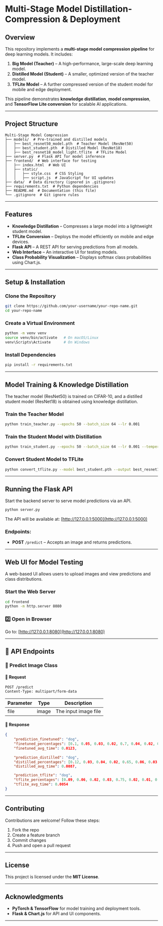 # Multi-Stage Model Distillation-Compression & Deployment

## Overview
This repository implements a **multi-stage model compression pipeline** for deep learning models. It includes:
1. **Big Model (Teacher)** – A high-performance, large-scale deep learning model.
2. **Distilled Model (Student)** – A smaller, optimized version of the teacher model.
3. **TFLite Model** – A further compressed version of the student model for mobile and edge deployment.

This pipeline demonstrates **knowledge distillation**, **model compression**, and **TensorFlow Lite conversion** for scalable AI applications.

---

## Project Structure

```
Multi-Stage Model Compression
├── models/  # Pre-trained and distilled models
│   ├── best_resnet50_model.pth  # Teacher Model (ResNet50)
│   ├── best_student.pth  # Distilled Model (ResNet18)
│   ├── best_resnet18_model_light.tflite  # TFLite Model
├── server.py  # Flask API for model inference
├── frontend/  # Web interface for testing
│   ├── index.html  # Web UI
│   ├── static/
│   │   ├── style.css  # CSS Styling
│   │   ├── script.js  # JavaScript for UI updates
├── data/  # Data directory (ignored in .gitignore)
├── requirements.txt  # Python dependencies
├── README.md  # Documentation (this file)
└── .gitignore  # Git ignore rules
```

---

## Features
- **Knowledge Distillation** – Compresses a large model into a lightweight student model.
- **TFLite Conversion** – Deploys the model efficiently on mobile and edge devices.
- **Flask API** – A REST API for serving predictions from all models.
- **Web Interface** – An interactive UI for testing models.
- **Class Probability Visualization** – Displays softmax class probabilities using Chart.js.

---

## Setup & Installation

### **Clone the Repository**
```bash
git clone https://github.com/your-username/your-repo-name.git
cd your-repo-name
```

### **Create a Virtual Environment**
```bash
python -m venv venv
source venv/bin/activate   # On macOS/Linux
venv\Scripts\Activate      # On Windows
```

### **Install Dependencies**
```bash
pip install -r requirements.txt
```

---

## Model Training & Knowledge Distillation

The teacher model (ResNet50) is trained on CIFAR-10, and a distilled student model (ResNet18) is obtained using knowledge distillation.

### Train the Teacher Model
```bash
python train_teacher.py --epochs 50 --batch_size 64 --lr 0.001
```

### Train the Student Model with Distillation
```bash
python train_student.py --epochs 50 --batch_size 64 --lr 0.001 --temperature 4.0
```

### Convert Student Model to TFLite
```bash
python convert_tflite.py --model best_student.pth --output best_resnet18_model_light.tflite
```

---

## Running the Flask API

Start the backend server to serve model predictions via an API.

```bash
python server.py
```

The API will be available at: [http://127.0.0.1:5000](http://127.0.0.1:5000)

### Endpoints:
- **POST** `/predict` – Accepts an image and returns predictions.

---

## Web UI for Model Testing

A web-based UI allows users to upload images and view predictions and class distributions.

### **Start the Web Server**
```bash
cd frontend
python -m http.server 8080
```

### **2️⃣ Open in Browser**
Go to: [http://127.0.0.1:8080](http://127.0.0.1:8080)

---

## 📡 API Endpoints

### 📌 Predict Image Class

#### 🔹 Request
```http
POST /predict
Content-Type: multipart/form-data
```

| Parameter | Type  | Description          |
|-----------|-------|----------------------|
| file      | image | The input image file |

#### 🔹 Response
```json
{
    "prediction_finetuned": "dog",
    "finetuned_percentages": [0.1, 0.05, 0.03, 0.02, 0.7, 0.04, 0.02, 0.02, 0.01, 0.01],
    "finetuned_avg_time": 0.0123,
    
    "prediction_distilled": "dog",
    "distilled_percentages": [0.12, 0.03, 0.04, 0.02, 0.65, 0.06, 0.03, 0.02, 0.02, 0.01],
    "distilled_avg_time": 0.0087,

    "prediction_tflite": "dog",
    "tflite_percentages": [0.09, 0.06, 0.02, 0.03, 0.75, 0.02, 0.01, 0.01, 0.005, 0.005],
    "tflite_avg_time": 0.0054
}
```

---

## Contributing
Contributions are welcome! Follow these steps:

1. Fork the repo
2. Create a feature branch
3. Commit changes
4. Push and open a pull request

---

## License
This project is licensed under the **MIT License**.

---

## Acknowledgments
- **PyTorch & TensorFlow** for model training and deployment tools.
- **Flask & Chart.js** for API and UI components.

---
